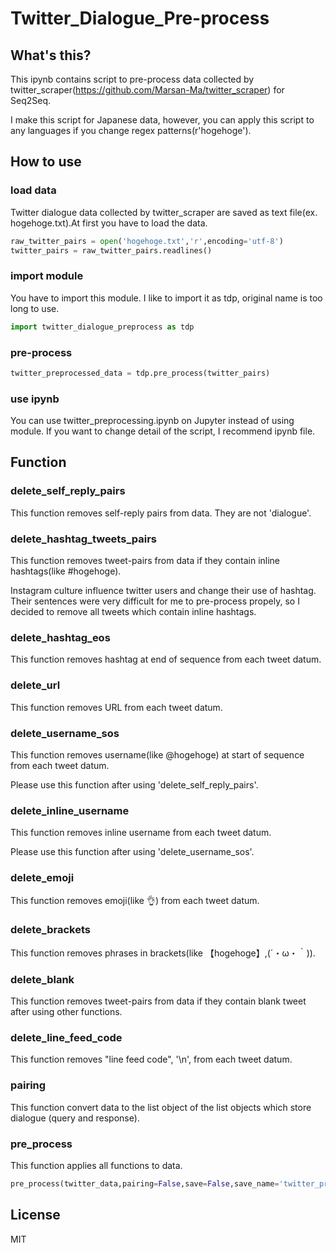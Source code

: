 # Twitter_Dialogue_Pre-process

## What's this?

This ipynb contains script to pre-process data collected by twitter_scraper(https://github.com/Marsan-Ma/twitter_scraper) for Seq2Seq.

I make this script for Japanese data, however, you can apply this script to any languages if you change regex patterns(r'hogehoge').

## How to use

###  load data

Twitter dialogue data collected by twitter_scraper are saved as text file(ex. hogehoge.txt).At first you have to load the data.
```py
raw_twitter_pairs = open('hogehoge.txt','r',encoding='utf-8')
twitter_pairs = raw_twitter_pairs.readlines()
```

###  import module

You have to import this module. I like to import it as tdp, original name is too long to use. 

```py
import twitter_dialogue_preprocess as tdp
```

###  pre-process

```py
twitter_preprocessed_data = tdp.pre_process(twitter_pairs)
```

### use ipynb

You can use twitter_preprocessing.ipynb on Jupyter instead of using module. If you want to change detail of the script, I recommend ipynb file.


##  Function
### delete_self_reply_pairs

This function removes self-reply pairs from data. They are not 'dialogue'.

### delete_hashtag_tweets_pairs

This function removes tweet-pairs from data if they contain inline hashtags(like #hogehoge).

Instagram culture influence twitter users and change their use of hashtag. Their sentences were very difficult for me to pre-process propely, so I decided to remove all tweets which contain inline hashtags.

### delete_hashtag_eos

This function removes hashtag at end of sequence from each tweet datum.

### delete_url

This function removes URL from each tweet datum.

### delete_username_sos

This function removes username(like @hogehoge) at start of sequence from each tweet datum.

Please use this function after using 'delete_self_reply_pairs'.

### delete_inline_username

This function removes inline username from each tweet datum.

Please use this function after using 'delete_username_sos'.

### delete_emoji

This function removes emoji(like 👌) from each tweet datum.

### delete_brackets

This function removes phrases in brackets(like 【hogehoge】,(´・ω・｀)).

### delete_blank

This function removes tweet-pairs from data if they contain blank tweet after using other functions.

### delete_line_feed_code

This function removes "line feed code", '\n', from each tweet datum.

### pairing

This function convert data to the list object of the list objects which store dialogue (query and response).

### pre_process

This function applies all functions to data.

```py
pre_process(twitter_data,pairing=False,save=False,save_name='twitter_preprocessed.pickle')
```

## License
MIT

